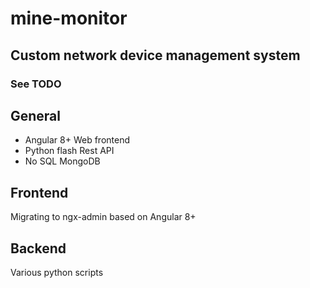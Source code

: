 # mine-monitor

## Custom network device management system

### See TODO

## General
- Angular 8+ Web frontend
- Python flash Rest API
- No SQL MongoDB

## Frontend
Migrating to ngx-admin based on Angular 8+

## Backend
Various python scripts